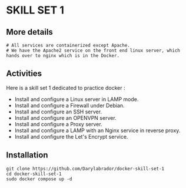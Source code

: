 # SKILL SET 1

## More details

```
# All services are containerized except Apache.
# We have the Apache2 service on the front end linux server, which hands over to nginx which is in the Docker.
```

## Activities 

Here is a skill set 1 dedicated to practice docker :

- Install and configure a Linux server in LAMP mode.
- Install and configure a Firewall under Debian.
- Install and configure an SSH server.
- Install and configure an OPENVPN server.
- Install and configure a Proxy server.
- Install and configure a LAMP with an Nginx service in reverse proxy.
- Install and configure the Let's Encrypt service.

## Installation

```
git clone https://github.com/Darylabrador/docker-skill-set-1
cd docker-skill-set-1
sudo docker compose up -d
```